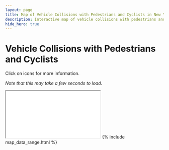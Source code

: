 ```yaml
---
layout: page
title: Map of Vehicle Collisions with Pedestrians and Cyclists in New York City
description: Interactive map of vehicle collisions with pedestrians and cyclists in New York City (NYC)
hide_hero: true
---
```

# Vehicle Collisions with Pedestrians and Cyclists
Click on icons for more information.

_Note that this may take a few seconds to load._
<iframe src="non_motor_map.html"></iframe>
{% include map_data_range.html %}
